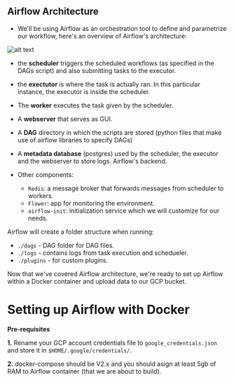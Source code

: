 ## Airflow Architecture 

* We'll be using Airflow as an orchestration tool to define and parametrize our workflow, here's an overview of Airflow's architecture:

![alt text](https://github.com/sebastian2296/data-engineering-zoomcamp/blob/main/week_2_data_ingestion/img/airflow_architecture.png)


* the **scheduler** triggers the scheduled workflows (as specified in the DAGs script) and also submitting tasks to the executor.

* the **exectutor** is where the task is actually ran. In this particular instance, the executor is inside the scheduler. 

* The **worker** executes the task given by the scheduler. 

* A **webserver** that serves as GUI. 

* A **DAG** directory in which the scripts are stored (python files that make use of airflow libraries to specify DAGs)

* A **metadata database** (postgres) used by the scheduler, the executor and the webserver to store logs. Airflow's backend. 

* Other components: 
    * `Redis`: a message broker that forwards messages from scheduler to workers.
    * `Flower`: app for monitoring the environment.
    * `airflow-init`: initialization service which we will customize for our needs.

Airflow will create a folder structure when running: 

* `./dags` - DAG folder for DAG files.
* `./logs` - contains logs from task execution and schedueler.
* `./plugins` - for custom plugins.


Now that we've covered Airflow architecture, we're ready to set up Airflow within a Docker container and upload data to our GCP bucket. 

# Setting up Airflow with Docker

**Pre-requisites**

**1.** Rename your GCP account credentials file to `google_credentials.json` and store it in `$HOME/.google/credentials/`.

**2.** docker-compose should be V2.x and you should asign at least 5gb of RAM to Airflow container (that we are about to build).
